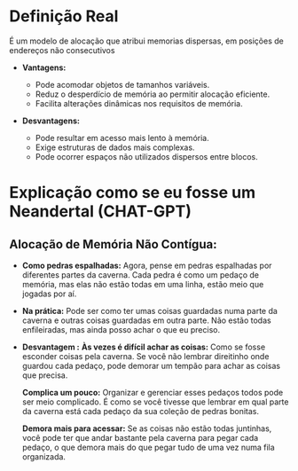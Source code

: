# Definição Real
É um modelo de alocação que atribui memorias dispersas, em posições de endereços não consecutivos

- **Vantagens:**
    - Pode acomodar objetos de tamanhos variáveis.
    - Reduz o desperdício de memória ao permitir alocação eficiente.
    - Facilita alterações dinâmicas nos requisitos de memória.

- **Desvantagens:**
    - Pode resultar em acesso mais lento à memória.
    - Exige estruturas de dados mais complexas.
    - Pode ocorrer espaços não utilizados dispersos entre blocos.

# Explicação como se eu fosse um Neandertal (CHAT-GPT)
## **Alocação de Memória Não Contígua:**

- **Como pedras espalhadas:** Agora, pense em pedras espalhadas por diferentes partes da caverna. Cada pedra é como um pedaço de memória, mas elas não estão todas em uma linha, estão meio que jogadas por aí.
    
- **Na prática:** Pode ser como ter umas coisas guardadas numa parte da caverna e outras coisas guardadas em outra parte. Não estão todas enfileiradas, mas ainda posso achar o que eu preciso.

- **Desvantagem :**
	**Às vezes é difícil achar as coisas:** Como se fosse esconder coisas pela caverna. Se você não lembrar direitinho onde guardou cada pedaço, pode demorar um tempão para achar as coisas que precisa.
    
	**Complica um pouco:** Organizar e gerenciar esses pedaços todos pode ser meio complicado. É como se você tivesse que lembrar em qual parte da caverna está cada pedaço da sua coleção de pedras bonitas.
    
	**Demora mais para acessar:** Se as coisas não estão todas juntinhas, você pode ter que andar bastante pela caverna para pegar cada pedaço, o que demora mais do que pegar tudo de uma vez numa fila organizada.
